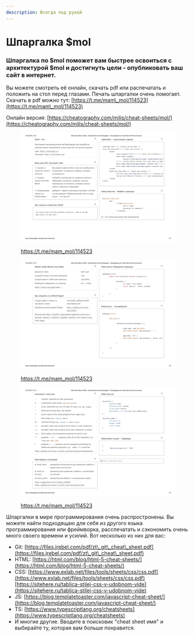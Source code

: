 ```yaml
---
description: Всегда под рукой
---
```


# Шпаргалка $mol

### Шпаргалка по  $mol поможет вам быстрее освоиться с архитектурой $mol и достигнуть цели - опубликовать ваш сайт в интернет.

Вы можете смотреть её онлайн, скачать pdf или распечатать и положить на стол перед глазами. Печать шпаргалки очень помогает.\
Скачать в pdf можно тут: [https://t.me/mam\_mol/114523](https://t.me/mam\_mol/114523)

Онлайн версия: [https://cheatography.com/milis/cheat-sheets/mol/](https://cheatography.com/milis/cheat-sheets/mol/)

<figure><img src="../.gitbook/assets/Cheat Sheet $mol 1.jpg" alt=""><figcaption><p><a href="https://t.me/mam_mol/114523">https://t.me/mam_mol/114523</a></p></figcaption></figure>

<figure><img src="../.gitbook/assets/Cheat Sheet $mol 2.jpg" alt=""><figcaption><p><a href="https://t.me/mam_mol/114523">https://t.me/mam_mol/114523</a></p></figcaption></figure>

<figure><img src="../.gitbook/assets/Cheat Sheet $mol 3.jpg" alt=""><figcaption><p><a href="https://t.me/mam_mol/114523">https://t.me/mam_mol/114523</a></p></figcaption></figure>

Шпаргалки в мире программирования очень распростронены. Вы можете найти подходящаю для себя из другого языка программирования или фреймворка, расспечатать и сэкономить очень много своего времени и усилий. Вот несколько из них для вас:

* Git: [https://files.jrebel.com/pdf/zt\_git\_cheat\_sheet.pdf](https://files.jrebel.com/pdf/zt\_git\_cheat\_sheet.pdf)
* HTML: [https://html.com/blog/html-5-cheat-sheets/](https://html.com/blog/html-5-cheat-sheets/)
* CSS: [https://www.exlab.net/files/tools/sheets/css/css.pdf](https://www.exlab.net/files/tools/sheets/css/css.pdf) [https://sitehere.ru/tablica-stilej-css-v-udobnom-vide](https://sitehere.ru/tablica-stilej-css-v-udobnom-vide)
* JS: [https://blog.templatetoaster.com/javascript-cheat-sheet/](https://blog.templatetoaster.com/javascript-cheat-sheet/)
* TS: [https://www.typescriptlang.org/cheatsheets](https://www.typescriptlang.org/cheatsheets)
* И многие другие. Вводите в поисковик "cheat sheet имя" и выбирайте ту, которая вам больше понравится.
